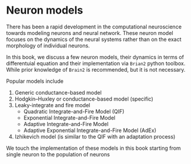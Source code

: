 # Neuron models

There has been a rapid development in the computational neuroscience towards modeling neurons and neural network. These neuron model focuses on the dynamics of the neural systems rather than on the exact morphology of individual neurons.

In this book, we discuss a few neuron models, their dynamics in terms of differentuial equation and their implementation via `Brian2` python toolbox.	While prior knowledge of `Brain2` is recommended, but it is not necessary. 

Popular models include

1. Generic conductance-based model 
2. Hodgkin–Huxley or conductance-based model (specific)
3. Leaky-integrate and fire model
	* Quadratic Integrate-and-Fire Model (QIF)
	* Exponential Integrate-and-Fire Model
	* Adaptive Integrate-and-Fire Model
	* Adaptive Exponential Integrate-and-Fire Model (AdEx)
4. Izhikevich model (is similar to the QIF with an adaptation process)

We touch the implementation of these models in this book starting from single neuron to the population of neurons



